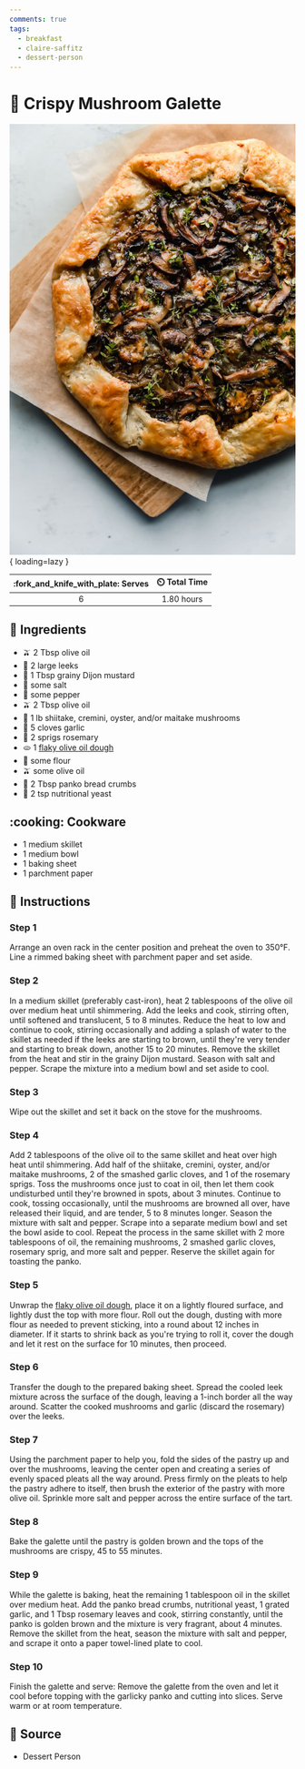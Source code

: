 ```yaml
---
comments: true
tags:
  - breakfast
  - claire-saffitz
  - dessert-person
---
```

# :mushroom: Crispy Mushroom Galette

![Crispy Mushroom Galette][1]{ loading=lazy }

| :fork_and_knife_with_plate: Serves | :timer_clock: Total Time |
|:----------------------------------:|:-----------------------: |
| 6 | 1.80 hours |

## :salt: Ingredients

- :olive: 2 Tbsp olive oil
- :leafy_green: 2 large leeks
- :hotdog: 1 Tbsp grainy Dijon mustard
- :salt: some salt
- :salt: some pepper
- :olive: 2 Tbsp olive oil
- :mushroom: 1 lb shiitake, cremini, oyster, and/or maitake mushrooms
- :garlic: 5 cloves garlic
- :herb: 2 sprigs rosemary
- :flatbread: 1 [flaky olive oil dough][2]
- :ear_of_rice: some flour
- :olive: some olive oil
- :bread: 2 Tbsp panko bread crumbs
- :microbe: 2 tsp nutritional yeast

## :cooking: Cookware

- 1 medium skillet
- 1 medium bowl
- 1 baking sheet
- 1 parchment paper

## :pencil: Instructions

### Step 1

Arrange an oven rack in the center position and preheat the oven to 350°F. Line a rimmed baking sheet with parchment
paper and set aside.

### Step 2

In a medium skillet (preferably cast-iron), heat 2 tablespoons of the olive oil over medium heat until shimmering. Add
the leeks and cook, stirring often, until softened and translucent, 5 to 8 minutes. Reduce the heat to low and continue
to cook, stirring occasionally and adding a splash of water to the skillet as needed if the leeks are starting to brown,
until they're very tender and starting to break down, another 15 to 20 minutes. Remove the skillet from the heat and
stir in the grainy Dijon mustard. Season with salt and pepper. Scrape the mixture into a medium bowl and set aside to
cool.

### Step 3

Wipe out the skillet and set it back on the stove for the mushrooms.

### Step 4

Add 2 tablespoons of the olive oil to the same skillet and heat over high heat until shimmering. Add half of the
shiitake, cremini, oyster, and/or maitake mushrooms, 2 of the smashed garlic cloves, and 1 of the rosemary  sprigs. Toss
the mushrooms once just to coat in oil, then let them cook undisturbed until they're browned in spots, about 3 minutes.
Continue to cook, tossing occasionally, until the mushrooms are browned all over, have released their liquid, and are
tender, 5 to 8 minutes longer. Season the mixture with salt and pepper. Scrape into a separate medium bowl and set the
bowl aside to cool. Repeat the process in the same skillet with 2 more tablespoons of oil, the remaining mushrooms, 2
smashed garlic cloves, rosemary sprig, and more salt and pepper. Reserve the skillet again for toasting the panko.

### Step 5

Unwrap the [flaky olive oil dough][2], place it on a lightly floured surface, and lightly dust the top with more flour.
Roll out the dough, dusting with more flour as needed to prevent sticking, into a round about 12 inches in diameter. If
it starts to shrink back as you're trying to roll it, cover the dough and let it rest on the surface for 10 minutes,
then proceed.

### Step 6

Transfer the dough to the prepared baking sheet. Spread the cooled leek mixture across the surface of the dough, leaving
a 1-inch border all the way around. Scatter the cooked mushrooms and garlic (discard the rosemary) over the leeks.

### Step 7

Using the parchment paper to help you, fold the sides of the pastry up and over the mushrooms, leaving the center open
and creating a series of evenly spaced pleats all the way around. Press firmly on the pleats to help the pastry adhere
to itself, then brush the exterior of the pastry with more olive oil. Sprinkle more salt and pepper across the entire
surface of the tart.

### Step 8

Bake the galette until the pastry is golden brown and the tops of the mushrooms are crispy, 45 to 55 minutes.

### Step 9

While the galette is baking, heat the remaining 1 tablespoon oil in the skillet over medium heat. Add the panko bread
crumbs, nutritional yeast, 1 grated garlic, and 1 Tbsp rosemary leaves and cook, stirring constantly, until the panko is
golden brown and the mixture is very fragrant, about 4 minutes. Remove the skillet from the heat, season the mixture
with salt and pepper, and scrape it onto a paper towel-lined plate to cool.

### Step 10

Finish the galette and serve: Remove the galette from the oven and let it cool before topping with the garlicky panko
and cutting into slices. Serve warm or at room temperature.

## :link: Source

- Dessert Person

[1]: <../assets/images/crispy-mushroom-galette.jpg>
[2]: <../ingredients/pastry-dough/flakey-olive-oil-dough.md>
